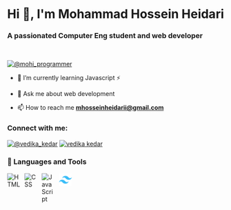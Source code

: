 <h1 align="left">Hi 👋, I'm Mohammad Hossein Heidari</h1>
<h3 align="left">A passionated Computer Eng student and web developer</h3>
<br/>
<p align="left"> <a href="https://twitter.com/@mohi_programmer" target="blank"><img src="https://img.shields.io/twitter/follow/mohi_programmer?logo=twitter&style=for-the-badge" alt="@mohi_programmer" /></a> </p>

- 🌱 I’m currently learning Javascript ⚡

- 💬 Ask me about web development 

- 📫 How to reach me **mhosseinheidarii@gmail.com**



<h3 align="left">Connect with me:</h3>
<p align="left">
<a href="https://twitter.com/@mohi_programmer" target="blank"><img align="center" src="https://raw.githubusercontent.com/rahuldkjain/github-profile-readme-generator/master/src/images/icons/Social/twitter.svg" alt="@vedika_kedar" height="30" width="40" /></a>
<a href="https://www.linkedin.com/in/mohammad-hossein-h-3ba07a20a" target="blank"><img align="center" src="https://raw.githubusercontent.com/rahuldkjain/github-profile-readme-generator/master/src/images/icons/Social/linked-in-alt.svg" alt="vedika kedar" height="30" width="40" /></a>
</p>


### 🧰 Languages and Tools


<img align="left" alt="HTML" width="30px" style="padding-right:10px;" src="https://cdn.jsdelivr.net/gh/devicons/devicon/icons/html5/html5-plain.svg" />
<img align="left" alt="CSS" width="30px" style="padding-right:10px;" src="https://cdn.jsdelivr.net/gh/devicons/devicon/icons/css3/css3-plain.svg" />
<img align="left" alt="JavaScript" width="30px" style="padding-right:10px;" src="https://cdn.jsdelivr.net/gh/devicons/devicon/icons/javascript/javascript-plain.svg" />
<img align="left" alt="Tailwind" width="30px" style="padding-right:10px;" src="https://github.com/devicons/devicon/blob/v2.16.0/icons/tailwindcss/tailwindcss-original.svg" />
</br>

#

